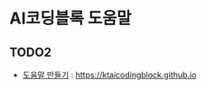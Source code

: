 # AI코딩블록 도움말

## TODO2

-   [도움말 만들기](https://ktaicodingblock.github.io) : https://ktaicodingblock.github.io
